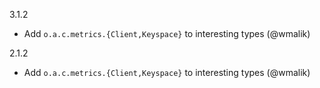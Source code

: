 
3.1.2
 * Add `o.a.c.metrics.{Client,Keyspace}` to interesting types (@wmalik)

2.1.2
 * Add `o.a.c.metrics.{Client,Keyspace}` to interesting types (@wmalik)
